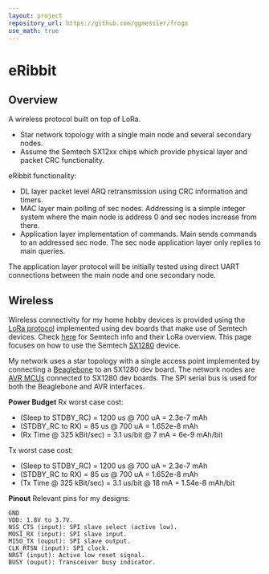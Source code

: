 ```yaml
---
layout: project
repository_url: https://github.com/ggmessier/frogs
use_math: true
---
```

# eRibbit

## Overview
A wireless protocol built on top of LoRa.
- Star network topology with a single main node and several secondary nodes.
- Assume the Semtech SX12xx chips which provide physical layer and packet CRC functionality.

eRibbit functionality:
- DL layer packet level ARQ retransmission using CRC information and timers.
- MAC layer main polling of sec nodes.  Addressing is a simple integer system where the main node is address 0 and sec nodes increase from there.
- Application layer implementation of commands.  Main sends commands to an addressed sec node.  The sec node application layer only replies to main queries.

The application layer protocol will be initially tested using direct UART connections between the main node and one secondary node.


## Wireless

Wireless connectivity for my home hobby devices is provided using the [LoRa protocol](https://en.wikipedia.org/wiki/LoRa) implemented using dev boards that make use of Semtech devices.  Check [here](https://www.semtech.com/lora/what-is-lora) for Semtech info and their LoRa overview.  This page focuses on how to use the Semtech [SX1280](https://www.semtech.com/products/wireless-rf/lora-24ghz/sx1280) device.

My network uses a star topology with a single access point implemented by connecting a [Beaglebone](bbb) to an SX1280 dev board.  The network nodes are [AVR MCUs](avr) connected to SX1280 dev boards.  The SPI serial bus is used for both the Beaglebone and AVR interfaces.


**Power Budget**
Rx worst case cost:
- (Sleep to STDBY_RC) = 1200 us @ 700 uA = 2.3e-7 mAh
- (STDBY_RC to RX) = 85 us @ 700 uA = 1.652e-8 mAh
- (Rx Time @ 325 kBit/sec) = 3.1 us/bit  @ 7 mA = 6e-9 mAh/bit

Tx worst case cost:
- (Sleep to STDBY_RC) = 1200 us @ 700 uA = 2.3e-7 mAh
- (STDBY_RC to RX) = 85 us @ 700 uA = 1.652e-8 mAh
- (Tx Time @ 325 kBit/sec) = 3.1 us/bit  @ 18 mA = 1.54e-8 mAh/bit

**Pinout**
Relevant pins for my designs:
```
GND
VDD: 1.8V to 3.7V.
NSS_CTS (input): SPI slave select (active low).
MOSI_RX (input): SPI slave input.
MISO_TX (ouput): SPI slave output.
CLK_RTSN (input): SPI clock.
NRST (input): Active low reset signal.
BUSY (ouput): Transceiver busy indicator.
```


